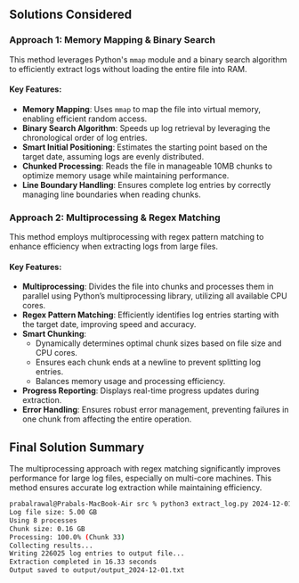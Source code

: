 ## Solutions Considered

### Approach 1: Memory Mapping & Binary Search

This method leverages Python's `mmap` module and a binary search algorithm to efficiently extract logs without loading the entire file into RAM.

#### Key Features:
- **Memory Mapping**: Uses `mmap` to map the file into virtual memory, enabling efficient random access.
- **Binary Search Algorithm**: Speeds up log retrieval by leveraging the chronological order of log entries.
- **Smart Initial Positioning**: Estimates the starting point based on the target date, assuming logs are evenly distributed.
- **Chunked Processing**: Reads the file in manageable 10MB chunks to optimize memory usage while maintaining performance.
- **Line Boundary Handling**: Ensures complete log entries by correctly managing line boundaries when reading chunks.

### Approach 2: Multiprocessing & Regex Matching

This method employs multiprocessing with regex pattern matching to enhance efficiency when extracting logs from large files.

#### Key Features:
- **Multiprocessing**: Divides the file into chunks and processes them in parallel using Python’s multiprocessing library, utilizing all available CPU cores.
- **Regex Pattern Matching**: Efficiently identifies log entries starting with the target date, improving speed and accuracy.
- **Smart Chunking**:
  - Dynamically determines optimal chunk sizes based on file size and CPU cores.
  - Ensures each chunk ends at a newline to prevent splitting log entries.
  - Balances memory usage and processing efficiency.
- **Progress Reporting**: Displays real-time progress updates during extraction.
- **Error Handling**: Ensures robust error management, preventing failures in one chunk from affecting the entire operation.

## Final Solution Summary

The multiprocessing approach with regex matching significantly improves performance for large log files, especially on multi-core machines. This method ensures accurate log extraction while maintaining efficiency.

```sh
prabalrawal@Prabals-MacBook-Air src % python3 extract_log.py 2024-12-01
Log file size: 5.00 GB
Using 8 processes
Chunk size: 0.16 GB
Processing: 100.0% (Chunk 33)
Collecting results...
Writing 226025 log entries to output file...
Extraction completed in 16.33 seconds
Output saved to output/output_2024-12-01.txt
```

